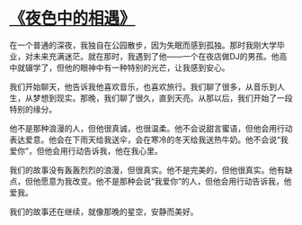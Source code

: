 # [《夜色中的相遇》](https://hoo.be/17cc)
在一个普通的深夜，我独自在公园散步，因为失眠而感到孤独。那时我刚大学毕业，对未来充满迷茫。就在那时，我遇到了他——一个在夜店做DJ的男孩。他高中就辍学了，但他的眼神中有一种特别的光芒，让我感到安心。

我们开始聊天，他告诉我他喜欢音乐，也喜欢旅行。我们聊了很多，从音乐到人生，从梦想到现实。那晚，我们聊了很久，直到天亮。从那以后，我们开始了一段特别的缘分。

他不是那种浪漫的人，但他很真诚，也很温柔。他不会说甜言蜜语，但他会用行动表达爱意。他会在下雨天给我送伞，会在寒冷的冬天给我送热牛奶。他不会说“我爱你”，但他会用行动告诉我，他在我心里。

我们的故事没有轰轰烈烈的浪漫，但很真实。他不是完美的，但他很真实。他有缺点，但他愿意为我改变。他不是那种会说“我爱你”的人，但他会用行动告诉我，他爱我。

我们的故事还在继续，就像那晚的星空，安静而美好。
